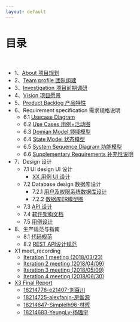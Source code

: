 ```yaml
---
layout: default
---
```


# [](#TOC)目录

&nbsp;&nbsp; 

* 1、[About 项目规划](01-about)
* 2、[Team profile 团队组建](02-team-profile)
* 3、[Investigation 项目前期调研](03-investigation)
* 4、[Vision 项目愿景](04-vision)
* 5、[Product Backlog 产品特性](05-product-backlog)
* 6、Requirement specification 需求规格说明
    - 6.1 [Usecase Diagram](06-01-usecase-diagrams)
    - 6.2 [Use Cases 用例+活动图](06-02-use-cases)
    - 6.3 [Domian Model 领域模型](06-03-domain-model)
    - 6.4 [State Model 状态模型](06-04-state-model)
    - 6.5 [System Sequence Diagram 功能模型](06-05-system-sequence-diagram)
    - 6.6 [Supplementary Requirements 补充性说明](06-06-supplementary-requirements)
* 7、Design 设计
    - 7.1 UI design UI 设计
        - [XX 用例 UI 设计](07-01-01-XX-ui-design)
    - 7.2 Database design 数据库设计
        - 7.2.1 [用户及权限系统数据库设计](07-02-01-database-design)
        - 7.2.2 [数据库ER模型图](07-02-02-database-er-model)
    - 7.3 [API 设计](07-03-interface-specification)
    - 7.4 [软件架构文档](07-04-software-architecture-document)
    - 7.5 [用例设计](07-05-usecase-design)
* 8、生产规范与指南
    - 8.1 [代码规范](08-01-coding-standard)
    - 8.2 [REST API设计规范](08-02-RESTful-api-design-standard)
* X1 meet_recording
    - [Iteration 1 meeting (2018/03/23)](X1-iteration1-meeting)
    - [Iteration 2 meeting (2018/04/09)](X1-iteration2-meeting)
    - [Iteration 3 meeting (2018/05/09)](X1-iteration3-meeting)
    - [Iteration 4 meeting (2018/06/30)](X1-iteration4-meeting)
* [X3 Final Report](X3-final-report)
    - [18214778-e21407-刘百川](X3-18214778-e21407-final-report)
    - [18214725-alexfanjn-房俊源](X3-18214725-alexfanjn-final-report)
    - [18214647-Simplelh96-林晖](X3-18214647-Simplelh96-final-report)
    - [18214683-YeungLy-杨璐宇](X3-18214683-YeungLy-final-report)
